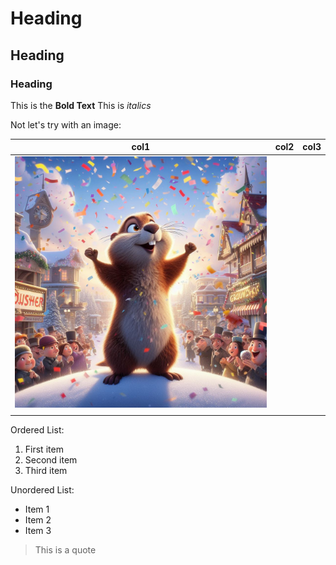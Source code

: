 # Heading

## Heading

### Heading

This is the **Bold Text**
This is *italics*

Not let's try with an image:

| col1                                          | col2 | col3 |
| --------------------------------------------- | ---- | ---- |
| ![1705937745375](image/index/1705937745375.png) |      |      |
|                                               |      |      |

Ordered List:

1. First item
2. Second item
3. Third item

Unordered List:

* Item 1
* Item 2
* Item 3

> This is a quote
